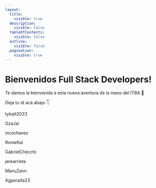 ```yaml
---
layout:
  title:
    visible: true
  description:
    visible: false
  tableOfContents:
    visible: false
  outline:
    visible: false
  pagination:
    visible: true
---
```


# Bienvenidos Full Stack Developers!

Te damos la bienvenida a esta nueva aventura de la mano del ITBA 🚀

Deja tu id acá abajo 👇

tybalt2023

GzaJai

nicochavez

RomeKai

GabrielChecchi

jerearrieta

ManuZann

Agperalta23